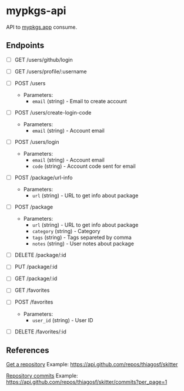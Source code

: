 # mypkgs-api

API to [mypkgs.app](http://mypkgs.app) consume.

## Endpoints

- [ ] GET /users/github/login
- [ ] GET /users/profile/:username
- [ ] POST /users
    * Parameters:
        - `email` (string) - Email to create account
- [ ] POST /users/create-login-code
    * Parameters:
        - `email` (string) - Account email
- [ ] POST /users/login
    * Parameters:
        - `email` (string) - Account email
        - `code` (string) - Account code sent for email

- [ ] POST /package/url-info
    * Parameters:
        - `url` (string) - URL to get info about package
- [ ] POST /package
    * Parameters:
        - `url` (string) - URL to get info about package
        - `category` (string) - Category
        - `tags` (string) - Tags separeted by comma
        - `notes` (string) - User notes about package
- [ ] DELETE /package/:id
- [ ] PUT /package/:id
- [ ] GET /package/:id

- [ ] GET /favorites
- [ ] POST /favorites
    * Parameters:
        - `user_id` (string) - User ID
- [ ] DELETE /favorites/:id

## References

[Get a repository](https://docs.github.com/en/free-pro-team@latest/rest/reference/repos#get-a-repository)
Example: https://api.github.com/repos/thiagosf/skitter

[Repository commits](https://docs.github.com/en/free-pro-team@latest/rest/reference/repos#list-commits)
Example: https://api.github.com/repos/thiagosf/skitter/commits?per_page=1
